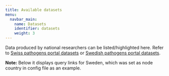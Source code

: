 ```yaml
---
title: Available datasets
menu:
  navbar_main:
    name: Datasets
    identifier: datasets
    weight: 3
---
```


Data produced by national researchers can be listed/highlighted here. Refer to <a target="_blank" href="https://pathogensportal.ch/access-data/datasets/">Swiss pathogens portal datasets</a> or <a target="_blank" href="https://www.pathogens.se/datasets/all/">Swedish pathogens portal datasets</a>.

**Note:** Below it displays query links for Sweden, which was set as node country in config file as an example.
